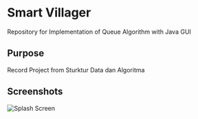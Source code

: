 # Smart Villager
Repository for Implementation of Queue Algorithm with Java GUI

## Purpose
Record Project from Sturktur Data dan Algoritma

## Screenshots
<img src="https://raw.githubusercontent.com/fachridantm/Smart-Villager/screenshots/Welcome.png"
     alt="Splash Screen" 
     style="float: left; margin-right: 10px;" />
